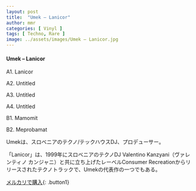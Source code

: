 ```yaml
---
layout: post
title:  "Umek – Lanicor"
author: mmr
categories: [ Vinyl ]
tags: [ Techno, Rare ]
image: ../assets/images/Umek – Lanicor.jpg
---
```


#### Umek – Lanicor

A1. Lanicor

A2. Untitled

A3. Untitled

A4. Untitled

B1. Mamomit

B2. Meprobamat

Umekは、スロベニアのテクノ/テックハウスDJ、プロデューサー。

「Lanicor」は、1999年にスロベニアのテクノDJ Valentino Kanzyani（ヴァレンティノ カンジャニ）と共に立ち上げたレーベルConsumer Recreationからリリースされたテクノトラックで、Umekの代表作の一つでもある。




[メルカリで購入](https://jp.mercari.com/item/m82061331358){: .button1}

